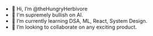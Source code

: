 - 👋 Hi, I’m @theHungryHerbivore
- 👀 I'm supremely bullish on AI.
- 🌱 I’m currently learning DSA, ML, React, System Design.
- 💞️ I’m looking to collaborate on any exciting product.

<!---
theHungryHerbivore/theHungryHerbivore is a ✨ special ✨ repository because its `README.md` (this file) appears on your GitHub profile.
You can click the Preview link to take a look at your changes.
--->
